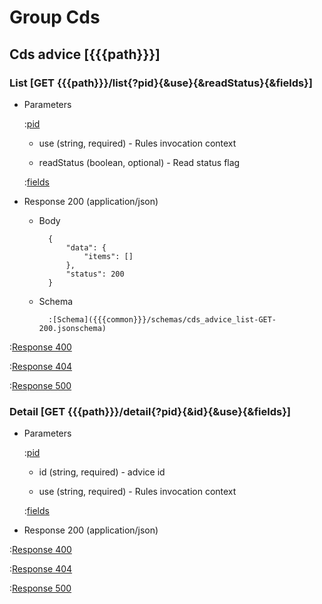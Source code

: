 # Group Cds

## Cds advice [{{{path}}}]

### List [GET {{{path}}}/list{?pid}{&use}{&readStatus}{&fields}]

+ Parameters

    :[pid]({{{common}}}/parameters/pid.md)

    + use (string, required) - Rules invocation context

    + readStatus (boolean, optional) - Read status flag

    :[fields]({{{common}}}/parameters/fields.md)


+ Response 200 (application/json)

    + Body

            {
                "data": {
                    "items": []
                },
                "status": 200
            }

    + Schema

            :[Schema]({{{common}}}/schemas/cds_advice_list-GET-200.jsonschema)

:[Response 400]({{{common}}}/responses/400.md)

:[Response 404]({{{common}}}/responses/404.md)

:[Response 500]({{{common}}}/responses/500.md)


### Detail [GET {{{path}}}/detail{?pid}{&id}{&use}{&fields}]

+ Parameters

    :[pid]({{{common}}}/parameters/pid.md)

    + id (string, required) - advice id

    + use (string, required) - Rules invocation context

    :[fields]({{{common}}}/parameters/fields.md)


+ Response 200 (application/json)

:[Response 400]({{{common}}}/responses/400.md)

:[Response 404]({{{common}}}/responses/404.md)

:[Response 500]({{{common}}}/responses/500.md)

